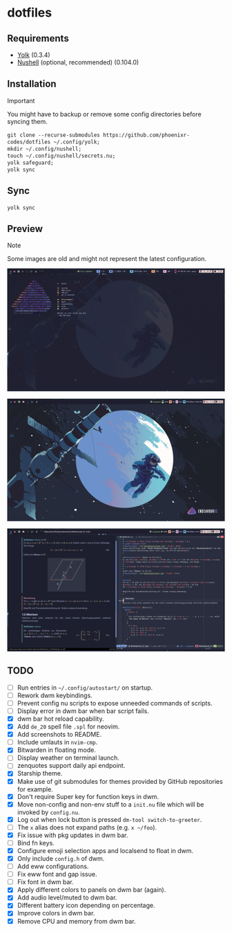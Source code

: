 # dotfiles

## Requirements

- [Yolk][] (0.3.4)
- [Nushell][] (optional, recommended) (0.104.0)

## Installation

> [!IMPORTANT]
> You might have to backup or remove some config directories before syncing
> them.

```nushell
git clone --recurse-submodules https://github.com/phoenixr-codes/dotfiles ~/.config/yolk;
mkdir ~/.config/nushell;
touch ~/.config/nushell/secrets.nu;
yolk safeguard;
yolk sync
```

## Sync

```console
yolk sync
```

## Preview

> [!NOTE]
> Some images are old and might not represent the latest configuration.

![Terminal preview](./preview/terminal.png)

![Desktop preview](./preview/dekstop.png)

![Education workflow preview](./preview/education.png)

## TODO

- [ ] Run entries in `~/.config/autostart/` on startup.
- [ ] Rework dwm keybindings.
- [ ] Prevent config nu scripts to expose unneeded commands of scripts.
- [ ] Display error in dwm bar when bar script fails.
- [x] dwm bar hot reload capability.
- [x] Add `de_20` spell file `.spl` for neovim.
- [x] Add screenshots to README.
- [ ] Include umlauts in `nvim-cmp`.
- [x] Bitwarden in floating mode.
- [ ] Display weather on terminal launch.
- [ ] zenquotes support daily api endpoint.
- [x] Starship theme.
- [x] Make use of git submodules for themes provided by GitHub repositories for example.
- [x] Don't require Super key for function keys in dwm.
- [x] Move non-config and non-env stuff to a `init.nu` file which will be invoked by `config.nu`.
- [x] Log out when lock button is pressed `dm-tool switch-to-greeter`.
- [ ] The `x` alias does not expand paths (e.g. `x ~/foo`).
- [x] Fix issue with pkg updates in dwm bar.
- [ ] Bind fn keys.
- [x] Configure emoji selection apps and localsend to float in dwm.
- [x] Only include `config.h` of dwm.
- [ ] Add eww configurations.
- [ ] Fix eww font and gap issue.
- [ ] Fix font in dwm bar.
- [x] Apply different colors to panels on dwm bar (again).
- [x] Add audio level/muted to dwm bar.
- [x] Different battery icon depending on percentage.
- [x] Improve colors in dwm bar.
- [x] Remove CPU and memory from dwm bar.

[Nushell]: https://www.nushell.sh/
[Yolk]: https://elkowar.github.io/yolk/

